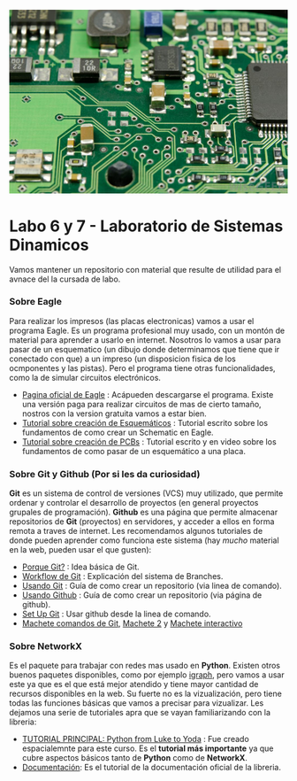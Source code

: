 ![Circuito](https://github.com/gon-uri/Labo6y7_2019_LSD/blob/master/Foto/circuit.jpg)

# Labo 6 y 7 - Laboratorio de Sistemas Dinamicos
Vamos mantener un repositorio con material que resulte de utilidad para el avnace del la cursada de labo.

### Sobre Eagle
Para realizar los impresos (las placas electronicas) vamos a usar el programa Eagle. Es un programa profesional muy usado, con un montón de material para aprender a usarlo en internet. Nosotros lo vamos a usar para pasar de un esquematico (un dibujo donde determinamos que tiene que ir conectado con que) a un impreso (un disposicion fisica de los ocmponentes y las pistas). Pero el programa tiene otras funcionalidades, como la de simular circuitos electrónicos.

* [Pagina oficial de Eagle](https://www.autodesk.com/products/eagle/overview) : Acápueden descargarse el programa. Existe una versión paga para realizar circuitos de mas de cierto tamaño, nostros con la version gratuita vamos a estar bien.
* [Tutorial sobre creación de Esquemáticos](https://learn.sparkfun.com/tutorials/using-eagle-schematic/all) : Tutorial escrito sobre los fundamentos de como crear un Schematic en Eagle.
* [Tutorial sobre creación de PCBs](https://learn.sparkfun.com/tutorials/using-eagle-board-layout/all) : Tutorial escrito y en video sobre los fundamentos de como pasar de un esquemático a una placa.


### Sobre Git y Github (Por si les da curiosidad)
**Git** es un sistema de control de versiones (VCS) muy utilizado, que permite ordenar y controlar el desarrollo de proyectos (en general proyectos grupales de programación). **Github** es una página que permite almacenar repositorios de **Git** (proyectos) en servidores, y acceder a ellos en forma remota a traves de internet.
Les recomendamos algunos tutoriales de donde pueden aprender como funciona este sistema (hay *mucho* material en la web, pueden usar el que gusten):

* [Porque Git?](https://guides.github.com/introduction/git-handbook/) : Idea básica de Git.
* [Workflow de Git](https://guides.github.com/introduction/flow/) : Explicación del sistema de Branches.
* [Usando Git](http://rogerdudler.github.io/git-guide/index.es.html) : Guía de como crear un repositorio (via linea de comando).
* [Usando Github](https://guides.github.com/activities/hello-world/) : Guía de como crear un repositorio (via página de github).
* [Set Up Git](https://help.github.com/articles/set-up-git/) : Usar github desde la linea de comando.
* [Machete comandos de Git](https://services.github.com/on-demand/downloads/github-git-cheat-sheet.pdf), [Machete 2](https://gist.github.com/davfre/8313299) y [Machete interactivo](http://ndpsoftware.com/git-cheatsheet.html#loc=stash;)

### Sobre NetworkX
Es el paquete para trabajar con redes mas usado en **Python**. Existen otros buenos paquetes disponibles, como por ejemplo [igraph](http://igraph.org/python/), pero vamos a usar este ya que es el que está mejor atendido y tiene mayor cantidad de recursos disponibles en la web. Su fuerte no es la vizualización, pero tiene todas las funciones básicas que vamos a precisar para vizualizar. Les dejamos una serie de tutoriales apra que se vayan familiarizando con la libreria:

* [TUTORIAL PRINCIPAL: Python from Luke to Yoda](https://github.com/gon-uri/Redes_2018/blob/master/Python%20from%20Luke%20to%20Yoda.ipynb) : Fue creado espacialemnte para este curso. Es el **tutorial más importante** ya que cubre aspectos básicos tanto de **Python** como de **NetworkX**.
* [Documentación](https://networkx.github.io/documentation/latest/tutorial.html): Es el tutorial de la documentación oficial de la libreria.
